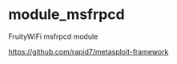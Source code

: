 module_msfrpcd
==============

FruityWiFi msfrpcd module

https://github.com/rapid7/metasploit-framework
